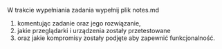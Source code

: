 W trakcie wypełniania zadania wypełnij plik notes.md 
1. komentując zadanie oraz jego rozwiązanie, 
2. jakie przeglądarki i urządzenia zostały przetestowane
3. oraz jakie kompromisy zostały podjęte aby zapewnić funkcjonalność.





